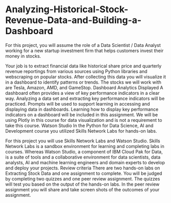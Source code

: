 # Analyzing-Historical-Stock-Revenue-Data-and-Building-a-Dashboard

For this project, you will assume the role of a Data Scientist / Data Analyst working for a new startup investment firm that helps customers invest their money in stocks. 

Your job is to extract financial data like historical share price and quarterly revenue reportings from various sources using Python libraries and webscraping on popular stocks. After collecting this data you will visualize it in a dashboard to identify patterns or trends. The stocks we will work with are Tesla, Amazon, AMD, and GameStop. Dashboard Analytics Displayed A dashboard often provides a view of key performance indicators in a clear way. Analyzing a data set and extracting key performance indicators will be practiced. Prompts will be used to support learning in accessing and displaying data in dashboards. Learning how to display key performance indicators on a dashboard will be included in this assignment. We will be using Plotly in this course for data visualization and is not a requirement to take this course. Watson Studio In the Python for Data Science, AI and Development course you utilized Skills Network Labs for hands-on labs. 

For this project you will use Skills Network Labs and Watson Studio. Skills Network Labs is a sandbox environment for learning and completing labs in courses. Whereas Watson Studio, a component of IBM Cloud Pak for Data, is a suite of tools and a collaborative environment for data scientists, data analysts, AI and machine learning engineers and domain experts to develop and deploy your projects. Review criteria There are two hands-on labs on Extracting Stock Data and one assignment to complete. 
You will be judged by completing two quizzes and one peer review assignment. The quizzes will test you based on the output of the hands-on labs. 
In the peer review assignment you will share and take screen shots of the outcomes of your assignment.
